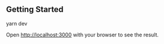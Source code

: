 ## Getting Started

yarn dev

Open [http://localhost:3000](http://localhost:3000) with your browser to see the result.
